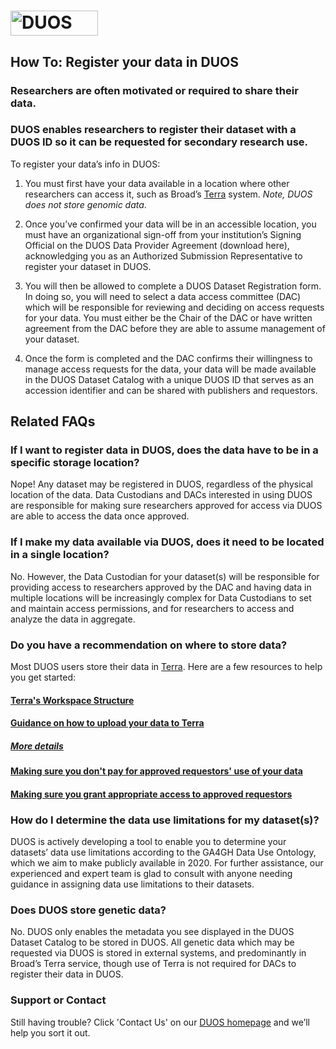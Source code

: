 <h1>
  <img alt="DUOS" src="/duos-ui/duos_logo.svg" width="140px" height="40px">
</h1>

## How To: Register your data in DUOS

### Researchers are often motivated or required to share their data.

### DUOS enables researchers to register their dataset with a DUOS ID so it can be requested for secondary research use. 

To register your data’s info in DUOS:
1. You must first have your data available in a location where other researchers can access it, such as Broad’s [Terra](https://app.terra.bio) system. _Note, DUOS does not store genomic data_.

2. Once you’ve confirmed your data will be in an accessible location, you must have an organizational sign-off from your institution’s Signing Official on the DUOS Data Provider Agreement (download here), acknowledging you as an Authorized Submission Representative to register your dataset in DUOS.

3. You will then be allowed to complete a DUOS Dataset Registration form. In doing so, you will need to select a data access committee (DAC) which will be responsible for reviewing and deciding on access requests for your data. You must either be the Chair of the DAC or have written agreement from the DAC before they are able to assume management of your dataset. 

4. Once the form is completed and the DAC confirms their willingness to manage access requests for the data, your data will be made available in the DUOS Dataset Catalog with a unique DUOS ID that serves as an accession identifier and can be shared with publishers and requestors. 

## Related FAQs

### If I want to register data in DUOS, does the data have to be in a specific storage location?
Nope! Any dataset may be registered in DUOS, regardless of the physical location of the data. Data Custodians and DACs interested in using DUOS are responsible for making sure researchers approved for access via DUOS are able to access the data once approved.
### If I make my data available via DUOS, does it need to be located in a single location?
No. However, the Data Custodian for your dataset(s) will be responsible for providing access to researchers approved by the DAC and having data in multiple locations will be increasingly complex for Data Custodians to set and maintain access permissions, and for researchers to access and analyze the data in aggregate.
### Do you have a recommendation on where to store data?
Most DUOS users store their data in [Terra](https://app.terra.bio). Here are a few resources to help you get started:
#### [Terra's Workspace Structure](https://support.terra.bio/hc/en-us/articles/360024743371-Intro-to-working-with-workspaces)
#### [Guidance on how to upload your data to Terra](https://support.terra.bio/hc/en-us/articles/360024056512-Uploading-to-a-workspace-Google-bucket)
##### [More details](https://support.terra.bio/hc/en-us/articles/360025758392-Managing-data-with-tables-)
#### [Making sure you don't pay for approved requestors' use of your data](https://support.terra.bio/hc/en-us/articles/360029801491-Using-Requester-Pays-workspaces-buckets)
#### [Making sure you grant appropriate access to approved requestors](https://support.terra.bio/hc/en-us/articles/360029801491-Using-Requester-Pays-workspaces-buckets)
### How do I determine the data use limitations for my dataset(s)?
DUOS is actively developing a tool to enable you to determine your datasets’ data use limitations according to the GA4GH Data Use Ontology, which we aim to make publicly available in 2020. For further assistance, our experienced and expert team is glad to consult with anyone needing guidance in assigning data use limitations to their datasets.
### Does DUOS store genetic data?
No. DUOS only enables the metadata you see displayed in the DUOS Dataset Catalog to be stored in DUOS. All genetic data which may be requested via DUOS is stored in external systems, and predominantly in Broad’s Terra service, though use of Terra is not required for DACs to register their data in DUOS.

### Support or Contact

Still having trouble? Click 'Contact Us' on our [DUOS homepage](https://duos.broadinstitute.org/home) and we’ll help you sort it out.
